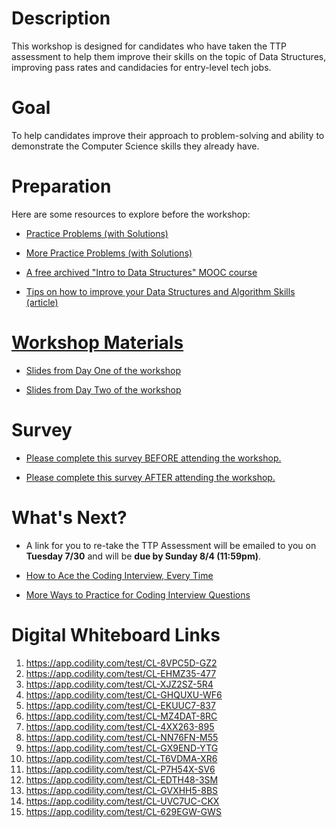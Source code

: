 # Description

This workshop is designed for candidates who have taken the TTP assessment to help them improve their skills on the topic of Data Structures, improving pass rates and candidacies for entry-level tech jobs.


# Goal

To help candidates improve their approach to problem-solving and ability to demonstrate the Computer Science skills they already have.


# Preparation

Here are some resources to explore before the workshop:

* <a href="https://github.com/NYC-TTP/algorithms_and_data_structures/blob/master/README.md">Practice Problems (with Solutions)
  
* <a href="https://github.com/NYC-TTP/Data-Structures-Algorithms/blob/master/README.md">More Practice Problems (with Solutions)
  
* <a href="https://www.edx.org/course/introduction-to-data-structures">A free archived "Intro to Data Structures" MOOC course</a>

* <a href="https://medium.com/@fabianterh/how-to-improve-your-data-structures-algorithms-and-problem-solving-skills-af50971cba60">Tips on how to improve your Data Structures and Algorithm Skills (article)


# Workshop Materials

* <a href="https://drive.google.com/file/d/1WFqf5Gq5T7S_e-vKp_Nkzdy9MDanYYqf/view?usp=sharing">Slides from Day One of the workshop</a>

* <a href="https://drive.google.com/file/d/1PVbJDV75vJ7I8OtGux5EoBCkitvathdw/view?usp=sharing">Slides from Day Two of the workshop</a>


# Survey

* <a href="https://docs.google.com/forms/d/1tbpk3ea93bua-zKpCUCHQYk-CmaPkXvDzpGvbP1NqG0/edit?usp=sharing">Please complete this survey BEFORE attending the workshop.</a>

* <a href="https://forms.gle/Gg9MajoFwkHci6176">Please complete this survey AFTER attending the workshop.</a>


# What's Next?

* A link for you to re-take the TTP Assessment will be emailed to you on <b>Tuesday 7/30</b> and will be <b>due by Sunday 8/4 (11:59pm)</b>.

* <a href="https://medium.com/@nick.ciubotariu/ace-the-coding-interview-every-time-d169ce1fd3fc">How to Ace the Coding Interview, Every Time </a>

* <a href="https://www.pluralsight.com/blog/career/5-ways-practice-coding-interview">More Ways to Practice for Coding Interview Questions</a>


# Digital Whiteboard Links
1. https://app.codility.com/test/CL-8VPC5D-GZ2
2. https://app.codility.com/test/CL-EHMZ35-477
3. https://app.codility.com/test/CL-XJZ2SZ-5R4
4. https://app.codility.com/test/CL-GHQUXU-WF6
5. https://app.codility.com/test/CL-EKUUC7-837
6. https://app.codility.com/test/CL-MZ4DAT-8RC
7. https://app.codility.com/test/CL-4XX263-895
8. https://app.codility.com/test/CL-NN76FN-M55
9. https://app.codility.com/test/CL-GX9END-YTG
10. https://app.codility.com/test/CL-T6VDMA-XR6
11. https://app.codility.com/test/CL-P7H54X-SV6
12. https://app.codility.com/test/CL-EDTH48-3SM
13. https://app.codility.com/test/CL-GVXHH5-8BS
14. https://app.codility.com/test/CL-UVC7UC-CKX
15. https://app.codility.com/test/CL-629EGW-GWS
